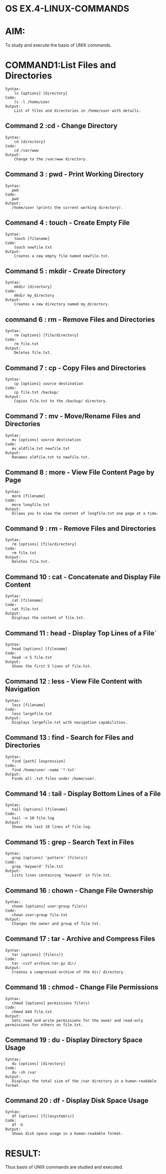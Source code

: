 # OS EX.4-LINUX-COMMANDS

# AIM:
To study and execute the basis of UNIX commands.

# COMMAND1:List Files and Directories
```
Syntax: 
	ls [options] [directory]
Code: 
	ls -l /home/user
Output: 
	List of files and directories in /home/user with details.
```
## Command 2 :cd - Change Directory
```
Syntax: 
	cd [directory]
Code: 
	cd /var/www
Output: 
	Change to the /var/www directory.
```

 ## Command 3 : pwd - Print Working Directory
 ```
 Syntax: 
	pwd
Code: 
	pwd
Output: 
	/home/user (prints the current working directory).
```

## Command 4 : touch - Create Empty File
```
Syntax: 
	touch [filename]
Code: 
	touch newfile.txt
Output: 
	Creates a new empty file named newfile.txt.
```

## Command 5 : mkdir - Create Directory
```
Syntax: 
	mkdir [directory]
Code: 
	mkdir my_directory
Output:	
	Creates a new directory named my_directory.
```
## command 6 : rm - Remove Files and Directories
```
Syntax: 
	rm [options] [file/directory]
Code: 
	rm file.txt
Output: 
	Deletes file.txt.
```
## Command 7 : cp - Copy Files and Directories
```
Syntax: 
	cp [options] source destination
Code: 
	cp file.txt /backup/
Output: 
	Copies file.txt to the /backup/ directory.
```

 ## Command 7 : mv - Move/Rename Files and Directories
 ```
Syntax: 
	mv [options] source destination
Code: 
	mv oldfile.txt newfile.txt
Output: 
	Renames oldfile.txt to newfile.txt.
 ```
 ## Command 8 : more - View File Content Page by Page
 ```
Syntax: 
	more [filename]
Code: 
	more longfile.txt
Output: 
	Allows you to view the content of longfile.txt one page at a time.
```

 ## Command 9 : rm - Remove Files and Directories
 ```
Syntax: 
	rm [options] [file/directory]
Code: 
	rm file.txt
Output: 
	Deletes file.txt.
```
 
 ## Command 10 : cat - Concatenate and Display File Content
 ```
Syntax: 
	cat [filename]
Code: 
	cat file.txt
Output: 
	Displays the content of file.txt.
```

 ## Command 11 : head - Display Top Lines of a File`
 ```
Syntax: 
	head [options] [filename]
Code: 
	head -n 5 file.txt
Output: 
	Shows the first 5 lines of file.txt.
```

 ## Command 12 : less - View File Content with Navigation
 ```
Syntax: 
	less [filename]
Code: 
	less largefile.txt
Output: 
	Displays largefile.txt with navigation capabilities.
```

 ## Command 13 : find - Search for Files and Directories
 ```
Syntax:
	find [path] [expression]
Code: 
	find /home/user -name '*.txt'
Output: 
	Finds all .txt files under /home/user.
```
 ## Command 14 : tail - Display Bottom Lines of a File
 ```
Syntax: 
	tail [options] [filename]
Code: 
	tail -n 10 file.log
Output: 
	Shows the last 10 lines of file.log.
```

 ## Command 15 : grep - Search Text in Files
 ```
Syntax: 
	grep [options] 'pattern' [file(s)]
Code: 
	grep 'keyword' file.txt
Output: 
	Lists lines containing 'keyword' in file.txt.
```
 ## Command 16 : chown - Change File Ownership
 ```
Syntax: 
	chown [options] user:group file(s)
Code: 
	chown user:group file.txt
Output: 
	Changes the owner and group of file.txt.
```
 ## Command 17 : tar - Archive and Compress Files
 ```
Syntax: 
	tar [options] [file(s)]
Code: 
	tar -cvzf archive.tar.gz dir/
Output: 
	Creates a compressed archive of the dir/ directory.
```
 ## Command 18 : chmod - Change File Permissions
 ```
Syntax: 
	chmod [options] permissions file(s)
Code: 
	chmod 644 file.txt
Output: 
	Sets read and write permissions for the owner and read-only permissions for others on file.txt.
```
 ## Command 19 : du - Display Directory Space Usage
 ```
Syntax: 
	du [options] [directory]
Code: 
	du -sh /var
Output: 
	Displays the total size of the /var directory in a human-readable format.
```
 ## Command 20 : df - Display Disk Space Usage
 ```
Syntax: 
	df [options] [filesystem(s)]
Code: 
	df -h
Output: 
	Shows disk space usage in a human-readable format.
 ```
# RESULT:
Thus basis of UNIX commands are studied and executed.
